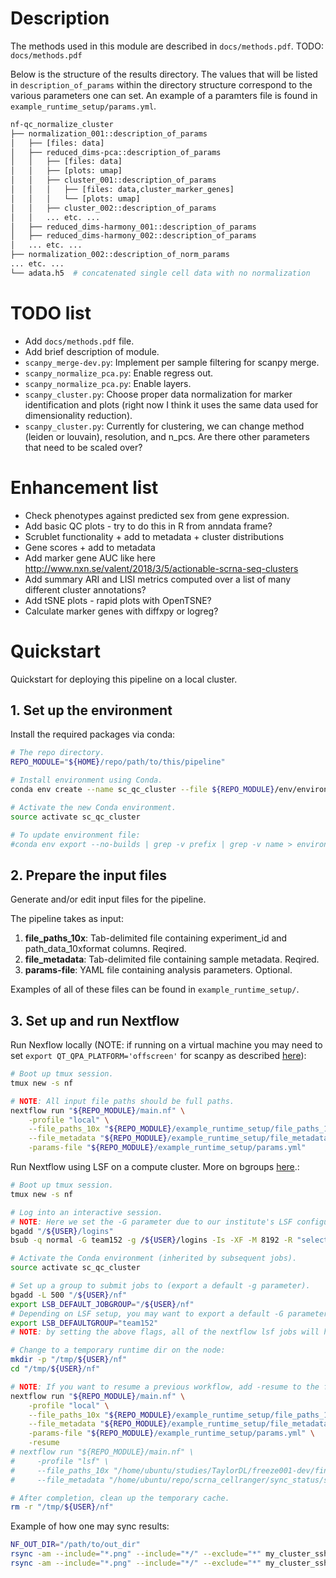 
# Description

The methods used in this module are described in `docs/methods.pdf`. TODO: `docs/methods.pdf`

Below is the structure of the results directory. The values that will be listed in `description_of_params` within the directory structure correspond to the various parameters one can set. An example of a paramters file is found in `example_runtime_setup/params.yml`.
```bash
nf-qc_normalize_cluster
├── normalization_001::description_of_params
│   ├── [files: data]
│   ├── reduced_dims-pca::description_of_params
│   │   ├── [files: data]
│   │   ├── [plots: umap]
│   │   ├── cluster_001::description_of_params
│   │   │   ├── [files: data,cluster_marker_genes]
│   │   │   └── [plots: umap]
│   │   ├── cluster_002::description_of_params
│   │   ... etc. ...
│   ├── reduced_dims-harmony_001::description_of_params
│   ├── reduced_dims-harmony_002::description_of_params
│   ... etc. ...
├── normalization_002::description_of_norm_params
... etc. ...
└── adata.h5  # concatenated single cell data with no normalization
```


# TODO list

* Add `docs/methods.pdf` file.
* Add brief description of module.
* `scanpy_merge-dev.py`: Implement per sample filtering for scanpy merge.
* `scanpy_normalize_pca.py`: Enable regress out.
* `scanpy_normalize_pca.py`: Enable layers.
* `scanpy_cluster.py`: Choose proper data normalization for marker identification and plots (right now I think it uses the same data used for dimensionality reduction).
* `scanpy_cluster.py`: Currently for clustering, we can change method (leiden or louvain), resolution, and n_pcs. Are there other parameters that need to be scaled over?


# Enhancement list

* Check phenotypes against predicted sex from gene expression.
* Add basic QC plots - try to do this in R from anndata frame?
* Scrublet functionality + add to metadata + cluster distributions
* Gene scores + add to metadata
* Add marker gene AUC like here http://www.nxn.se/valent/2018/3/5/actionable-scrna-seq-clusters
* Add summary ARI and LISI metrics computed over a list of many different cluster annotations?
* Add tSNE plots - rapid plots with OpenTSNE?
* Calculate marker genes with diffxpy or logreg?


# Quickstart

Quickstart for deploying this pipeline on a local cluster.


## 1. Set up the environment

Install the required packages via conda:
```bash
# The repo directory.
REPO_MODULE="${HOME}/repo/path/to/this/pipeline"

# Install environment using Conda.
conda env create --name sc_qc_cluster --file ${REPO_MODULE}/env/environment.yml

# Activate the new Conda environment.
source activate sc_qc_cluster

# To update environment file:
#conda env export --no-builds | grep -v prefix | grep -v name > environment.yml
```


## 2. Prepare the input files

Generate and/or edit input files for the pipeline.

The pipeline takes as input:
1. **file_paths_10x**:  Tab-delimited file containing experiment_id and path_data_10xformat columns. Reqired.
2. **file_metadata**:  Tab-delimited file containing sample metadata. Reqired.
3. **params-file**:  YAML file containing analysis parameters. Optional.

Examples of all of these files can be found in `example_runtime_setup/`.


## 3. Set up and run Nextflow

Run Nexflow locally (NOTE: if running on a virtual machine you may need to set `export QT_QPA_PLATFORM='offscreen'` for scanpy as described [here](https://github.com/ipython/ipython/issues/10627)):
```bash
# Boot up tmux session.
tmux new -s nf

# NOTE: All input file paths should be full paths.
nextflow run "${REPO_MODULE}/main.nf" \
    -profile "local" \
    --file_paths_10x "${REPO_MODULE}/example_runtime_setup/file_paths_10x.tsv" \
    --file_metadata "${REPO_MODULE}/example_runtime_setup/file_metadata.tsv" \
    -params-file "${REPO_MODULE}/example_runtime_setup/params.yml"
```


Run Nextflow using LSF on a compute cluster. More on bgroups [here](https://www.ibm.com/support/knowledgecenter/SSETD4_9.1.3/lsf_config_ref/lsb.params.default_jobgroup.5.html).:
```bash
# Boot up tmux session.
tmux new -s nf

# Log into an interactive session.
# NOTE: Here we set the -G parameter due to our institute's LSF configuration.
bgadd "/${USER}/logins"
bsub -q normal -G team152 -g /${USER}/logins -Is -XF -M 8192 -R "select[mem>8192] rusage[mem=8192]" /bin/bash

# Activate the Conda environment (inherited by subsequent jobs).
source activate sc_qc_cluster

# Set up a group to submit jobs to (export a default -g parameter).
bgadd -L 500 "/${USER}/nf"
export LSB_DEFAULT_JOBGROUP="/${USER}/nf"
# Depending on LSF setup, you may want to export a default -G parameter.
export LSB_DEFAULTGROUP="team152"
# NOTE: by setting the above flags, all of the nextflow lsf jobs will have these flags set.

# Change to a temporary runtime dir on the node:
mkdir -p "/tmp/${USER}/nf"
cd "/tmp/${USER}/nf"

# NOTE: If you want to resume a previous workflow, add -resume to the flag.
nextflow run "${REPO_MODULE}/main.nf" \
    -profile "local" \
    --file_paths_10x "${REPO_MODULE}/example_runtime_setup/file_paths_10x.tsv" \
    --file_metadata "${REPO_MODULE}/example_runtime_setup/file_metadata.tsv" \
    -params-file "${REPO_MODULE}/example_runtime_setup/params.yml" \
    -resume
# nextflow run "${REPO_MODULE}/main.nf" \
#     -profile "lsf" \
#     --file_paths_10x "/home/ubuntu/studies/TaylorDL/freeze001-dev/final_samples2.tsv" \
#     --file_metadata "/home/ubuntu/repo/scrna_cellranger/sync_status/samples_metainfo.tsv"

# After completion, clean up the temporary cache.
rm -r "/tmp/${USER}/nf"
```


Example of how one may sync results:
```bash
NF_OUT_DIR="/path/to/out_dir"
rsync -am --include="*.png" --include="*/" --exclude="*" my_cluster_ssh:${NF_OUT_DIR} .
rsync -am --include="*.png" --include="*/" --exclude="*" my_cluster_ssh:${NF_OUT_DIR} .
```
